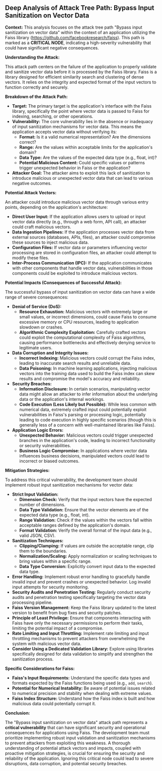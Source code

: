 ## Deep Analysis of Attack Tree Path: Bypass Input Sanitization on Vector Data

**Context:** This analysis focuses on the attack tree path "Bypass input sanitization on vector data" within the context of an application utilizing the Faiss library (https://github.com/facebookresearch/faiss). This path is marked as a **CRITICAL NODE**, indicating a high-severity vulnerability that could have significant negative consequences.

**Understanding the Attack:**

This attack path centers on the failure of the application to properly validate and sanitize vector data before it is processed by the Faiss library. Faiss is a library designed for efficient similarity search and clustering of dense vectors. It relies on the integrity and expected format of the input vectors to function correctly and securely.

**Breakdown of the Attack Path:**

* **Target:** The primary target is the application's interface with the Faiss library, specifically the point where vector data is passed to Faiss for indexing, searching, or other operations.
* **Vulnerability:** The core vulnerability lies in the absence or inadequacy of input sanitization mechanisms for vector data. This means the application accepts vector data without verifying its:
    * **Format:**  Is it a valid numerical representation? Are the dimensions correct?
    * **Range:** Are the values within acceptable limits for the application's domain?
    * **Data Type:** Are the values of the expected data type (e.g., float, int)?
    * **Potential Malicious Content:** Could specific values or patterns trigger unexpected behavior in Faiss or the application?
* **Attacker Goal:** The attacker aims to exploit this lack of sanitization to introduce malicious or unexpected vector data that can lead to various negative outcomes.

**Potential Attack Vectors:**

An attacker could introduce malicious vector data through various entry points, depending on the application's architecture:

* **Direct User Input:** If the application allows users to upload or input vector data directly (e.g., through a web form, API call), an attacker could craft malicious vectors.
* **Data Ingestion Pipelines:** If the application processes vector data from external sources (databases, APIs, files), an attacker could compromise these sources to inject malicious data.
* **Configuration Files:** If vector data or parameters influencing vector processing are stored in configuration files, an attacker could attempt to modify these files.
* **Inter-Process Communication (IPC):** If the application communicates with other components that handle vector data, vulnerabilities in those components could be exploited to introduce malicious vectors.

**Potential Impacts (Consequences of Successful Attack):**

The successful bypass of input sanitization on vector data can have a wide range of severe consequences:

* **Denial of Service (DoS):**
    * **Resource Exhaustion:** Malicious vectors with extremely large or small values, or incorrect dimensions, could cause Faiss to consume excessive memory or CPU resources, leading to application slowdown or crashes.
    * **Algorithmic Complexity Exploitation:** Carefully crafted vectors could exploit the computational complexity of Faiss algorithms, causing performance bottlenecks and effectively denying service to legitimate users.
* **Data Corruption and Integrity Issues:**
    * **Incorrect Indexing:** Malicious vectors could corrupt the Faiss index, leading to inaccurate search results and unreliable data.
    * **Data Poisoning:** In machine learning applications, injecting malicious vectors into the training data used to build the Faiss index can skew results and compromise the model's accuracy and reliability.
* **Security Breaches:**
    * **Information Disclosure:** In certain scenarios, manipulating vector data might allow an attacker to infer information about the underlying data or the application's internal workings.
    * **Code Execution (Less Likely but Possible):** While less common with numerical data, extremely crafted input could potentially exploit vulnerabilities in Faiss's parsing or processing logic, potentially leading to code execution in highly specific scenarios (though this is generally less of a concern with well-maintained libraries like Faiss).
* **Application Logic Errors:**
    * **Unexpected Behavior:** Malicious vectors could trigger unexpected branches in the application's code, leading to incorrect functionality or security vulnerabilities.
    * **Business Logic Compromise:** In applications where vector data influences business decisions, manipulated vectors could lead to incorrect or biased outcomes.

**Mitigation Strategies:**

To address this critical vulnerability, the development team should implement robust input sanitization mechanisms for vector data:

* **Strict Input Validation:**
    * **Dimension Check:** Verify that the input vectors have the expected number of dimensions.
    * **Data Type Validation:** Ensure that the vector elements are of the expected data type (e.g., float, int).
    * **Range Validation:** Check if the values within the vectors fall within acceptable ranges defined by the application's domain.
    * **Format Validation:** Verify the overall format of the input data (e.g., valid JSON, CSV).
* **Sanitization Techniques:**
    * **Clipping/Clamping:** If values are outside the acceptable range, clip them to the boundaries.
    * **Normalization/Scaling:** Apply normalization or scaling techniques to bring values within a specific range.
    * **Data Type Conversion:** Explicitly convert input data to the expected data type.
* **Error Handling:** Implement robust error handling to gracefully handle invalid input and prevent crashes or unexpected behavior. Log invalid input attempts for security monitoring.
* **Security Audits and Penetration Testing:** Regularly conduct security audits and penetration testing specifically targeting the vector data processing pipeline.
* **Faiss Version Management:** Keep the Faiss library updated to the latest version to benefit from bug fixes and security patches.
* **Principle of Least Privilege:** Ensure that components interacting with Faiss have only the necessary permissions to perform their tasks, limiting the potential impact of a compromise.
* **Rate Limiting and Input Throttling:** Implement rate limiting and input throttling mechanisms to prevent attackers from overwhelming the system with malicious vector data.
* **Consider Using a Dedicated Validation Library:** Explore using libraries specifically designed for data validation to simplify and strengthen the sanitization process.

**Specific Considerations for Faiss:**

* **Faiss's Input Requirements:** Understand the specific data types and formats expected by the Faiss functions being used (e.g., `add`, `search`).
* **Potential for Numerical Instability:** Be aware of potential issues related to numerical precision and stability when dealing with extreme values.
* **Faiss Index Structure:** Understand how the Faiss index is built and how malicious data could potentially corrupt it.

**Conclusion:**

The "Bypass input sanitization on vector data" attack path represents a **critical vulnerability** that can have significant security and operational consequences for applications using Faiss. The development team must prioritize implementing robust input validation and sanitization mechanisms to prevent attackers from exploiting this weakness. A thorough understanding of potential attack vectors and impacts, coupled with proactive mitigation strategies, is crucial for ensuring the security and reliability of the application. Ignoring this critical node could lead to severe disruptions, data corruption, and potential security breaches.

